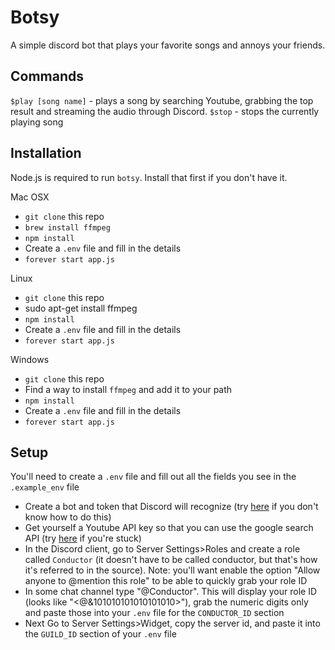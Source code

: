 # Botsy
A simple discord bot that plays your favorite songs and annoys your friends.

## Commands
`$play [song name]` - plays a song by searching Youtube, grabbing the top result and streaming the audio through Discord.
`$stop` - stops the currently playing song

## Installation
Node.js is required to run `botsy`. Install that first if you don't have it.

Mac OSX
* `git clone` this repo
* `brew install ffmpeg`
* `npm install`
* Create a `.env` file and fill in the details
* `forever start app.js`

Linux
* `git clone` this repo
* sudo apt-get install ffmpeg
* `npm install`
* Create a `.env` file and fill in the details
* `forever start app.js`

Windows
* `git clone` this repo
* Find a way to install `ffmpeg` and add it to your path
* `npm install`
* Create a `.env` file and fill in the details
* `forever start app.js`

## Setup
You'll need to create a `.env` file and fill out all the fields you see in the `.example_env` file
* Create a bot and token that Discord will recognize (try [here](https://github.com/reactiflux/discord-irc/wiki/Creating-a-discord-bot-&-getting-a-token) if you don't know how to do this)
* Get yourself a Youtube API key so that you can use the google search API (try [here](https://developers.google.com/youtube/v3/getting-started) if you're stuck)
* In the Discord client, go to Server Settings>Roles and create a role called `Conductor` (it doesn't have to be called conductor, but that's how it's referred to in the source). Note: you'll want enable the option "Allow anyone to @mention this role" to be able to quickly grab your role ID
* In some chat channel type "\@Conductor". This will display your role ID (looks like "<@&101010101010101010>"), grab the numeric digits only and paste those into your `.env` file for the `CONDUCTOR_ID` section
* Next Go to Server Settings>Widget, copy the server id, and paste it into the `GUILD_ID` section of your `.env` file


